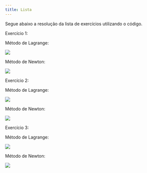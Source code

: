 ```yaml
---
title: Lista
---
```


Segue abaixo a resolução da lista de exercícios utilizando o código.

Exercício 1:

Método de Lagrange:

![](/imagens/lagrange1.png)

Método de Newton:

![](/imagens/newton1.png)

Exercício 2:

Método de Lagrange:

![](/imagens/lagrange2.png)

Método de Newton:

![](/imagens/newton2.png)

Exercício 3:

Método de Lagrange:

![](/imagens/lagrange3.png)

Método de Newton:

![](/imagens/newton3.png)